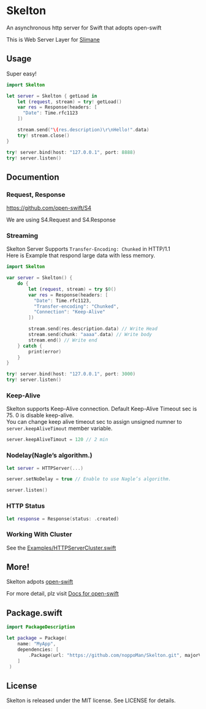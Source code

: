 # Skelton
An asynchronous http server for Swift that adopts open-swift

This is Web Server Layer for [Slimane](https://github.com/slimane-swift/slimane.git)

## Usage

Super easy!

```swift
import Skelton

let server = Skelton { getLoad in
    let (request, stream) = try! getLoad()
    var res = Response(headers: [
      "Date": Time.rfc1123
    ])

    stream.send("\(res.description)\r\nHello!".data)
    try! stream.close()
}

try! server.bind(host: "127.0.0.1", port: 8888)
try! server.listen()
```


## Documention

### Request, Response
https://github.com/open-swift/S4

We are using S4.Request and S4.Response

### Streaming

Skelton Server Supports `Transfer-Encoding: Chunked` in HTTP/1.1  
Here is Example that respond large data with less memory.

```swift
import Skelton

var server = Skelton() {
    do {
        let (request, stream) = try $0()
        var res = Response(headers: [
          "Date": Time.rfc1123,
          "Transfer-encoding": "Chunked",
          "Connection": "Keep-Alive"
        ])

        stream.send(res.description.data) // Write Head
        stream.send(chunk: "aaaa".data) // Write body
        stream.end() // Write end
    } catch {
        print(error)
    }
}

try! server.bind(host: "127.0.0.1", port: 3000)
try! server.listen()
```

### Keep-Alive
Skelton supports Keep-Alive connection. Default Keep-Alive Timeout sec is 75. 0 is disable keep-alive.  
You can change keep alive timeout sec to assign unsigned numner to `server.keepAliveTimout` member variable.

```swift
server.keepAliveTimout = 120 // 2 min
```

### Nodelay(Nagle’s algorithm.)

```swift
let server = HTTPServer(...)

server.setNoDelay = true // Enable to use Nagle’s algorithm.

server.listen()
```

### HTTP Status

```swift
let response = Response(status: .created)
```


### Working With Cluster
See the [Examples/HTTPServerCluster.swift](https://github.com/slimane-swift/Skelton/blob/master/Examples/HTTPServerCluster.swift)

## More!
Skelton adpots [open-swift](https://github.com/open-swift)

For more detail, plz visit [Docs for open-swift](https://github.com/open-swift/docs)

## Package.swift

```swift
import PackageDescription

let package = Package(
    name: "MyApp",
    dependencies: [
        .Package(url: "https://github.com/noppoMan/Skelton.git", majorVersion: 0, minor: 7),
    ]
 )
```

## License

Skelton is released under the MIT license. See LICENSE for details.
